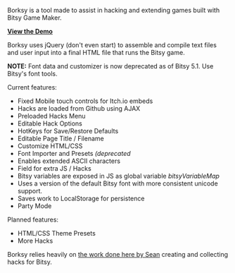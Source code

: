 Borksy is a tool made to assist in hacking and extending games built with Bitsy Game Maker.

[**View the Demo**](http://ayolland.github.io/borksy/)

Borksy uses jQuery (don't even start) to assemble and compile text files and user input into a final HTML file that runs the Bitsy game.

**NOTE:** Font data and customizer is now deprecated as of Bitsy 5.1. Use Bitsy's font tools.

Current features:
* Fixed Mobile touch controls for Itch.io embeds
* Hacks are loaded from Github using AJAX
* Preloaded Hacks Menu
* Editable Hack Options
* HotKeys for Save/Restore Defaults
* Editable Page Title / Filename
* Customize HTML/CSS
* Font Importer and Presets *(deprecated*
* Enables extended ASCII characters
* Field for extra JS / Hacks
* Bitsy variables are exposed in JS as global variable *bitsyVariableMap*
* Uses a version of the default Bitsy font with more consistent unicode support.
* Saves work to LocalStorage for persistence
* Party Mode

Planned features:
* HTML/CSS Theme Presets
* More Hacks

Borksy relies heavily on [the work done here by Sean](https://github.com/seleb/bitsy-hacks) creating and collecting hacks for Bitsy. 